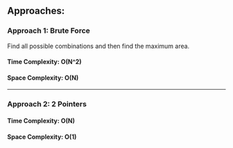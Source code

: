 ​​<h2> Approaches: </h2>

<h3> Approach 1: Brute Force</h3>
Find all possible combinations and then find the maximum area.
 <h4> Time Complexity: O(N^2) </h4>
 <h4> Space Complexity: O(N) </h4>

 <hr>

 <h3> Approach 2: 2 Pointers</h3>
 <h4> Time Complexity: O(N) </h4>
 <h4> Space Complexity: O(1) </h4>